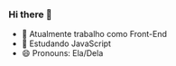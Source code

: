 ### Hi there 👋

- 🔭 Atualmente trabalho como Front-End
- 🌱 Estudando JavaScript
- 😄 Pronouns:  Ela/Dela

